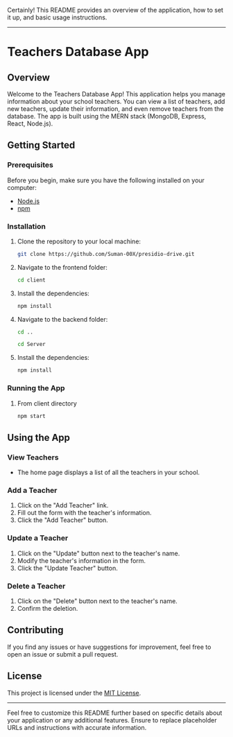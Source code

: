 Certainly! This README provides an overview of the application, how to set it up, and basic usage instructions.

---

# Teachers Database App

## Overview

Welcome to the Teachers Database App! This application helps you manage information about your school teachers. You can view a list of teachers, add new teachers, update their information, and even remove teachers from the database. The app is built using the MERN stack (MongoDB, Express, React, Node.js).

## Getting Started

### Prerequisites

Before you begin, make sure you have the following installed on your computer:

- [Node.js](https://nodejs.org/)
- [npm](https://www.npmjs.com/package/npm)

### Installation

1. Clone the repository to your local machine:

   ```bash
   git clone https://github.com/Suman-00X/presidio-drive.git
   ```

2. Navigate to the frontend folder:

   ```bash
   cd client
   ```

3. Install the dependencies:

   ```bash
   npm install
   ```
4. Navigate to the backend folder: 
    ```bash
   cd ..
   ```
   ```bash
   cd Server
   ```
5. Install the dependencies:

   ```bash
   npm install
   ```

### Running the App

1. From client directory
    ```bash
   npm start
   ```

## Using the App

### View Teachers

- The home page displays a list of all the teachers in your school.

### Add a Teacher

1. Click on the "Add Teacher" link.
2. Fill out the form with the teacher's information.
3. Click the "Add Teacher" button.

### Update a Teacher

1. Click on the "Update" button next to the teacher's name.
2. Modify the teacher's information in the form.
3. Click the "Update Teacher" button.

### Delete a Teacher

1. Click on the "Delete" button next to the teacher's name.
2. Confirm the deletion.

## Contributing

If you find any issues or have suggestions for improvement, feel free to open an issue or submit a pull request.

## License

This project is licensed under the [MIT License](LICENSE).

---

Feel free to customize this README further based on specific details about your application or any additional features. Ensure to replace placeholder URLs and instructions with accurate information.